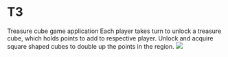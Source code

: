 # T3
Treasure cube game application
Each player takes turn to unlock a treasure cube, which holds points to add to respective player.
Unlock and acquire square shaped cubes to double up the points in the region.
<img src="https://user-images.githubusercontent.com/42364210/102043395-4396b280-3dfa-11eb-93ec-5d967c299dd2.png?sanitize=True">
